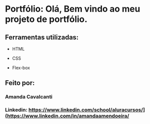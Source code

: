 # Portfólio: Olá, Bem vindo ao meu projeto de portfólio.

## Ferramentas utilizadas:

* HTML

* CSS

* Flex-box

## Feito por:

### Amanda Cavalcanti

### Linkedin: https://www.linkedin.com/school/aluracursos/](https://www.linkedin.com/in/amandaamendoeira/

```
